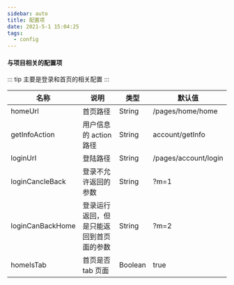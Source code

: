 ```yaml
---
sidebar: auto
title: 配置项
date: 2021-5-1 15:04:25
tags:
  - config
---
```


#### 与项目相关的配置项

::: tip
主要是登录和首页的相关配置
:::

| 名称             | 说明                                     | 类型    | 默认值               |
| ---------------- | ---------------------------------------- | ------- | -------------------- |
| homeUrl          | 首页路径                                 | String  | /pages/home/home     |
| getInfoAction    | 用户信息的 action 路径                   | String  | account/getInfo      |
| loginUrl         | 登陆路径                                 | String  | /pages/account/login |
| loginCancleBack  | 登录不允许返回的参数                     | String  | ?m=1                 |
| loginCanBackHome | 登录运行返回，但是只能返回到首页面的参数 | String  | ?m=2                 |
| homeIsTab        | 首页是否 tab 页面                        | Boolean | true                 |
